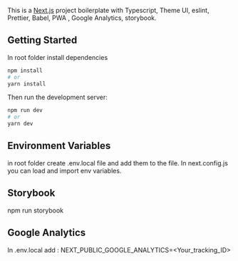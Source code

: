 This is a [Next.js](https://nextjs.org/) project boilerplate with Typescript, Theme UI, eslint, Prettier, Babel, PWA , Google Analytics, storybook.

## Getting Started

In root folder install dependencies

```bash
npm install
# or
yarn install
```

Then run the development server:

```bash
npm run dev
# or
yarn dev
```

## Environment Variables

in root folder create .env.local file and add them to the file.
In next.config.js you can load and import env variables.

## Storybook

npm run storybook

## Google Analytics

In .env.local add :
NEXT_PUBLIC_GOOGLE_ANALYTICS=<Your_tracking_ID>
